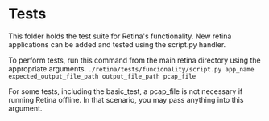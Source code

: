 # Tests

This folder holds the test suite for Retina's functionality. New retina applications can be added and tested using the script.py handler.

To perform tests, run this command from the main retina directory using the appropriate arguments.
`./retina/tests/funcionality/script.py app_name expected_output_file_path output_file_path pcap_file`

For some tests, including the basic_test, a pcap_file is not necessary if running Retina offline. In that scenario, you may pass anything into this argument.
